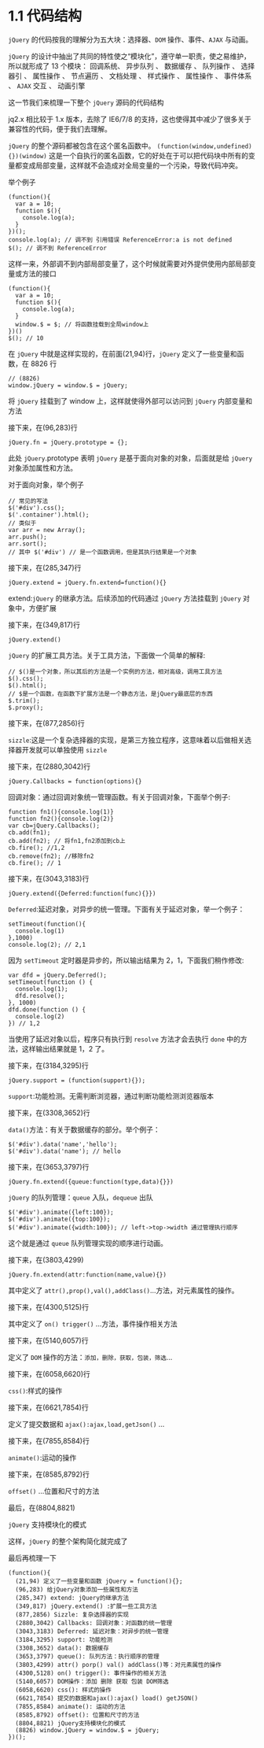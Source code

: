 # 1.1 代码结构

`jQuery` 的代码按我的理解分为五大块：选择器、`DOM` 操作、事件、`AJAX` 与动画。

`jQuery` 的设计中抽出了共同的特性使之“模块化”，遵守单一职责，使之易维护，所以就形成了 13 个模块： 回调系统、 异步队列 、 数据缓存 、 队列操作 、 选择器引 、 属性操作 、 节点遍历 、 文档处理 、 样式操作 、 属性操作 、 事件体系 、 `AJAX` 交互 、 动画引擎

这一节我们来梳理一下整个 `jQuery` 源码的代码结构

jq2.x 相比较于 1.x 版本，去除了 IE6/7/8 的支持，这也使得其中减少了很多关于兼容性的代码，便于我们去理解。

`jQuery` 的整个源码都被包含在这个匿名函数中。
`(function(window,undefined){})(window)`
这是一个自执行的匿名函数，它的好处在于可以把代码块中所有的变量都变成局部变量，这样就不会造成对全局变量的一个污染，导致代码冲突。

举个例子

```
(function(){
  var a = 10;
  function $(){
    console.log(a);
  }
})();
console.log(a); // 调不到 引用错误 ReferenceError:a is not defined
$(); // 调不到 ReferenceError
```

这样一来，外部调不到内部局部变量了，这个时候就需要对外提供使用内部局部变量或方法的接口

```
(function(){
  var a = 10;
  function $(){
    console.log(a);
  }
  window.$ = $; // 将函数挂载到全局window上
})()
$(); // 10
```

在 `jQuery` 中就是这样实现的，在前面(21,94)行，`jQuery` 定义了一些变量和函数，在 8826 行

```
// (8826)
window.jQuery = window.$ = jQuery;
```

将 `jQuery` 挂载到了 window 上，这样就使得外部可以访问到 `jQuery` 内部变量和方法

接下来，在(96,283)行

```
jQuery.fn = jQuery.prototype = {};
```

此处 `jQuery`.prototype 表明 `jQuery` 是基于面向对象的对象，后面就是给 `jQuery` 对象添加属性和方法。

对于面向对象，举个例子

```
// 常见的写法
$('#div').css();
$('.container').html();
// 类似于
var arr = new Array();
arr.push();
arr.sort();
// 其中 $('#div') // 是一个函数调用，但是其执行结果是一个对象

```

接下来，在(285,347)行

```
jQuery.extend = jQuery.fn.extend=function(){}
```

extend:`jQuery` 的继承方法。后续添加的代码通过 `jQuery` 方法挂载到 `jQuery` 对象中，方便扩展

接下来，在(349,817)行

```
jQuery.extend()
```

`jQuery` 的扩展工具方法。关于工具方法，下面做一个简单的解释:

```
// $()是一个对象，所以其后的方法是一个实例的方法，相对高级，调用工具方法
$().css();
$().html();
// $是一个函数，在函数下扩展方法是一个静态方法，是jQuery最底层的东西
$.trim();
$.proxy();
```

接下来，在(877,2856)行

`sizzle`:这是一个复杂选择器的实现，是第三方独立程序，这意味着以后做相关选择器开发就可以单独使用 `sizzle`

接下来，在(2880,3042)行

```
jQuery.Callbacks = function(options){}
```

回调对象：通过回调对象统一管理函数。有关于回调对象，下面举个例子:

```
function fn1(){console.log(1)}
function fn2(){console.log(2)}
var cb=jQuery.Callbacks();
cb.add(fn1);
cb.add(fn2); // 将fn1,fn2添加到cb上
cb.fire(); //1,2
cb.remove(fn2); //移除fn2
cb.fire(); // 1
```

接下来，在(3043,3183)行

```
jQuery.extend({Deferred:function(func){}})
```

`Deferred`:延迟对象，对异步的统一管理。下面有关于延迟对象，举一个例子：

```
setTimeout(function(){
  console.log(1)
},1000)
console.log(2); // 2,1
```

因为 `setTimeout` 定时器是异步的，所以输出结果为 2，1，下面我们稍作修改:

```
var dfd = jQuery.Deferred();
setTimeout(function () {
  console.log(1);
  dfd.resolve();
}, 1000)
dfd.done(function () {
  console.log(2)
}) // 1,2
```

当使用了延迟对象以后，程序只有执行到 `resolve` 方法才会去执行 `done` 中的方法，这样输出结果就是 1，2 了。

接下来，在(3184,3295)行

```
jQuery.support = (function(support){});
```

`support`:功能检测。无需判断浏览器，通过判断功能检测浏览器版本

接下来，在(3308,3652)行

`data()`方法：有关于数据缓存的部分。举个例子：

```
$('#div').data('name','hello');
$('#div').data('name'); // hello
```

接下来，在(3653,3797)行

```
jQuery.fn.extend({queue:function(type,data){}})
```

`jQuery` 的队列管理：`queue` 入队，`dequeue` 出队

```
$('#div').animate({left:100});
$('#div').animate({top:100});
$('#div').animate({width:100}); // left->top->width 通过管理执行顺序
```

这个就是通过 `queue` 队列管理实现的顺序进行动画。

接下来，在(3803,4299)

```
jQuery.fn.extend(attr:function(name,value){})
```

其中定义了 `attr(),prop(),val(),addClass()`...方法，对元素属性的操作。

接下来，在(4300,5125)行

其中定义了 `on() trigger()` ...方法，事件操作相关方法

接下来，在(5140,6057)行

定义了 `DOM` 操作的方法：`添加，删除，获取，包装，筛选`...

接下来，在(6058,6620)行

`css()`:样式的操作

接下来，在(6621,7854)行

定义了提交数据和 `ajax():ajax,load,getJson()` ...

接下来，在(7855,8584)行

`animate()`:运动的操作

接下来，在(8585,8792)行

`offset()` ...位置和尺寸的方法

最后，在(8804,8821)

`jQuery` 支持模块化的模式

这样，`jQuery` 的整个架构简化就完成了

最后再梳理一下

```
(function(){
  (21,94) 定义了一些变量和函数 jQuery = function(){};
  (96,283) 给jQuery对象添加一些属性和方法
  (285,347) extend: jQuery的继承方法
  (349,817) jQuery.extend() :扩展一些工具方法
  (877,2856) Sizzle: 复杂选择器的实现
  (2880,3042) Callbacks: 回调对象：对函数的统一管理
  (3043,3183) Deferred: 延迟对象：对异步的统一管理
  (3184,3295) support: 功能检测
  (3308,3652) data(): 数据缓存
  (3653,3797) queue(): 队列方法：执行顺序的管理
  (3803,4299) attr() porp() val() addClass()等：对元素属性的操作
  (4300,5128) on() trigger(): 事件操作的相关方法
  (5140,6057) DOM操作：添加 删除 获取 包装 DOM筛选
  (6058,6620) css(): 样式的操作
  (6621,7854) 提交的数据和ajax():ajax() load() getJSON()
  (7855,8584) animate(): 运动的方法
  (8585,8792) offset(): 位置和尺寸的方法
  (8804,8821) jQuery支持模块化的模式
  (8826) window.jQuery = window.$ = jQuery;
})();
```
